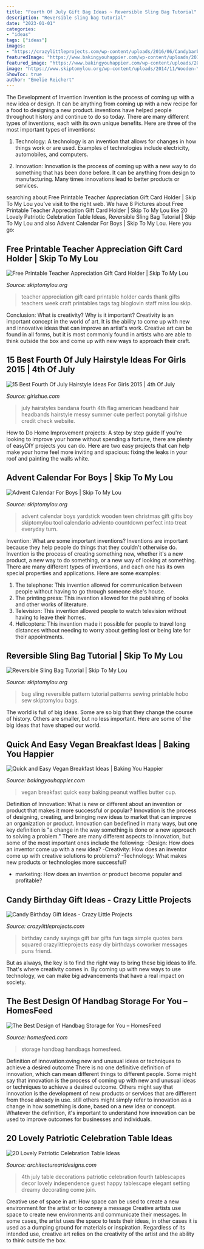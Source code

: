 ```yaml
---
title: "Fourth Of July Gift Bag Ideas ~ Reversible Sling Bag Tutorial"
description: "Reversible sling bag tutorial"
date: "2023-01-01"
categories:
- "ideas"
tags: ["ideas"]
images:
- "https://crazylittleprojects.com/wp-content/uploads/2016/06/Candybarbirthdaygifts.jpg"
featuredImage: "https://www.bakingyouhappier.com/wp-content/uploads/2019/01/7-1-683x1024.jpeg"
featured_image: "https://www.bakingyouhappier.com/wp-content/uploads/2019/01/7-1-683x1024.jpeg"
image: "https://www.skiptomylou.org/wp-content/uploads/2014/11/Wooden-Yardstick-Advent-Calendar-1.jpg"
ShowToc: true
author: "Emelie Reichert"
---
```



The Development of Invention
Invention is the process of coming up with a new idea or design. It can be anything from coming up with a new recipe for a food to designing a new product. inventions have helped people throughout history and continue to do so today. There are many different types of inventions, each with its own unique benefits. Here are three of the most important types of inventions:
1) Technology: A technology is an invention that allows for changes in how things work or are used. Examples of technologies include electricity, automobiles, and computers.

2) Innovation: Innovation is the process of coming up with a new way to do something that has been done before. It can be anything from design to manufacturing. Many times innovations lead to better products or services.

	

		
searching about Free Printable Teacher Appreciation Gift Card Holder | Skip To My Lou you've visit to the right web. We have 8 Pictures about Free Printable Teacher Appreciation Gift Card Holder | Skip To My Lou like 20 Lovely Patriotic Celebration Table Ideas, Reversible Sling Bag Tutorial | Skip To My Lou and also Advent Calendar For Boys | Skip To My Lou. Here you go:
		
    
## Free Printable Teacher Appreciation Gift Card Holder | Skip To My Lou

<img loading=lazy src="http://www.skiptomylou.org/wp-content/uploads/2015/04/teacher-appreciation-gift-card-holder-and-tag-2.jpg" onerror="this.onerror=null;this.src='https://tse4.mm.bing.net/th?id=OIP.IbrgTJQUynDIOOFJq3kJawHaRz&amp;pid=15.1';" alt="Free Printable Teacher Appreciation Gift Card Holder | Skip To My Lou">

_Source: skiptomylou.org_

>teacher appreciation gift card printable holder cards thank gifts teachers week craft printables tags tag bloglovin staff miss lou skip. 

	

Conclusion: What is creativity? Why is it important?
Creativity is an important concept in the world of art. It is the ability to come up with new and innovative ideas that can improve an artist's work. Creative art can be found in all forms, but it is most commonly found in artists who are able to think outside the box and come up with new ways to approach their craft.

    
## 15 Best Fourth Of July Hairstyle Ideas For Girls 2015 | 4th Of July

<img loading=lazy src="http://www.girlshue.com/wp-content/uploads/2015/06/15-Fourth-Of-July-Hairstyle-Ideas-For-Girls-2015-4th-Of-July-Hairstyles-10.jpg" onerror="this.onerror=null;this.src='https://tse4.mm.bing.net/th?id=OIP.IjBs2o12oRt7Ybab3X1j_wHaLH&amp;pid=15.1';" alt="15 Best Fourth Of July Hairstyle Ideas For Girls 2015 | 4th Of July">

_Source: girlshue.com_

>july hairstyles bandana fourth 4th flag american headband hair headbands hairstyle messy summer cute perfect ponytail girlshue credit check website. 

	

How to Do Home Improvement projects: A step by step guide
If you're looking to improve your home without spending a fortune, there are plenty of easyDIY projects you can do. Here are two easy projects that can help make your home feel more inviting and spacious: fixing the leaks in your roof and painting the walls white.

    
## Advent Calendar For Boys | Skip To My Lou

<img loading=lazy src="https://www.skiptomylou.org/wp-content/uploads/2014/11/Wooden-Yardstick-Advent-Calendar-1.jpg" onerror="this.onerror=null;this.src='https://tse1.mm.bing.net/th?id=OIP.YKTXw9nu1W4OMwdlLG0YsgHaKh&amp;pid=15.1';" alt="Advent Calendar For Boys | Skip To My Lou">

_Source: skiptomylou.org_

>advent calendar boys yardstick wooden teen christmas gift gifts boy skiptomylou tool calendario adviento countdown perfect into treat everyday turn. 

	

Invention: What are some important inventions?
Inventions are important because they help people do things that they couldn't otherwise do. Invention is the process of creating something new, whether it's a new product, a new way to do something, or a new way of looking at something. There are many different types of inventions, and each one has its own special properties and applications. Here are some examples: 
1. The telephone: This invention allowed for communication between people without having to go through someone else's house.
2. The printing press: This invention allowed for the publishing of books and other works of literature.
3. Television: This invention allowed people to watch television without having to leave their homes.
4. Helicopters: This invention made it possible for people to travel long distances without needing to worry about getting lost or being late for their appointments.

    
## Reversible Sling Bag Tutorial | Skip To My Lou

<img loading=lazy src="http://www.crapivemade.com/wp-content/uploads/2011/06/D7K_5350_thumb.jpg" onerror="this.onerror=null;this.src='https://tse1.mm.bing.net/th?id=OIP.j1FtjuSvcf6Cp7tU_CpSfgAAAA&amp;pid=15.1';" alt="Reversible Sling Bag Tutorial | Skip To My Lou">

_Source: skiptomylou.org_

>bag sling reversible pattern tutorial patterns sewing printable hobo sew skiptomylou bags. 

	

The world is full of big ideas. Some are so big that they change the course of history. Others are smaller, but no less important. Here are some of the big ideas that have shaped our world.

    
## Quick And Easy Vegan Breakfast Ideas | Baking You Happier

<img loading=lazy src="https://www.bakingyouhappier.com/wp-content/uploads/2019/01/7-1-683x1024.jpeg" onerror="this.onerror=null;this.src='https://tse4.mm.bing.net/th?id=OIP.uWUSMlDdlkxk6zYTRBoHjQHaLG&amp;pid=15.1';" alt="Quick and Easy Vegan Breakfast Ideas | Baking You Happier">

_Source: bakingyouhappier.com_

>vegan breakfast quick easy baking peanut waffles butter cup. 

	

Definition of Innovation: What is new or different about an invention or product that makes it more successful or popular?
Innovation is the process of designing, creating, and bringing new ideas to market that can improve an organization or product. Innovation can bedefined in many ways, but one key definition is "a change in the way something is done or a new approach to solving a problem." 
There are many different aspects to innovation, but some of the most important ones include the following: 
-Design: How does an inventor come up with a new idea? 
-Creativity: How does an inventor come up with creative solutions to problems? 
-Technology: What makes new products or technologies more successful? 
- marketing: How does an invention or product become popular and profitable?

    
## Candy Birthday Gift Ideas - Crazy Little Projects

<img loading=lazy src="https://crazylittleprojects.com/wp-content/uploads/2016/06/Candybarbirthdaygifts.jpg" onerror="this.onerror=null;this.src='https://tse4.mm.bing.net/th?id=OIP.mcBqeIkM-0a8WKC_gkwKLwHaKr&amp;pid=15.1';" alt="Candy Birthday Gift Ideas - Crazy Little Projects">

_Source: crazylittleprojects.com_

>birthday candy sayings gift bar gifts fun tags simple quotes bars squared crazylittleprojects easy diy birthdays coworker messages puns friend. 

	

But as always, the key is to find the right way to bring these big ideas to life. That's where creativity comes in. By coming up with new ways to use technology, we can make big advancements that have a real impact on society.

    
## The Best Design Of Handbag Storage For You – HomesFeed

<img loading=lazy src="https://homesfeed.com/wp-content/uploads/2015/04/creative-nice-adorable-cute-fantastic-handbag-storage-idea-with-simple-mudroom-reunited-concept-design-with-small-hanger-design.jpg" onerror="this.onerror=null;this.src='https://tse1.mm.bing.net/th?id=OIP.JE74pQCX69KSw00APpnVlQDhEs&amp;pid=15.1';" alt="The Best Design of Handbag Storage for You – HomesFeed">

_Source: homesfeed.com_

>storage handbag handbags homesfeed. 

	

Definition of innovation:oving new and unusual ideas or techniques to achieve a desired outcome
There is no one definitive definition of innovation, which can mean different things to different people. Some might say that innovation is the process of coming up with new and unusual ideas or techniques to achieve a desired outcome. Others might say that innovation is the development of new products or services that are different from those already in use. still others might simply refer to innovation as a change in how something is done, based on a new idea or concept. Whatever the definition, it's important to understand how innovation can be used to improve outcomes for businesses and individuals.

    
## 20 Lovely Patriotic Celebration Table Ideas

<img loading=lazy src="https://www.architectureartdesigns.com/wp-content/uploads/2013/06/1715.jpg" onerror="this.onerror=null;this.src='https://tse2.mm.bing.net/th?id=OIP.zKPi3WqJcrQDHKSWxQepdQHaKq&amp;pid=15.1';" alt="20 Lovely Patriotic Celebration Table Ideas">

_Source: architectureartdesigns.com_

>4th july table decorations patriotic celebration fourth tablescapes decor lovely independence guest happy tablescape elegant setting dreamy decorating come join. 

	

Creative use of space in art: How space can be used to create a new environment for the artist or to convey a message
Creative artists use space to create new environments and communicate their messages. In some cases, the artist uses the space to tests their ideas, in other cases it is used as a dumping ground for materials or inspiration. Regardless of its intended use, creative art relies on the creativity of the artist and the ability to think outside the box.

